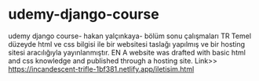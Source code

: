 # udemy-django-course
udemy django course- hakan yalçınkaya- bölüm sonu çalışmaları
TR
Temel düzeyde html ve css bilgisi ile bir websitesi taslağı yapılmış ve bir hosting sitesi aracılığıyla yayınlanmıştır. 
EN
A website was drafted with basic html and css knowledge and published through a hosting site.
Link>> https://incandescent-trifle-1bf381.netlify.app/iletisim.html
